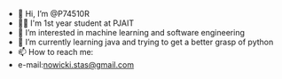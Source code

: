 - 👋 Hi, I’m @P74510R
- 👨‍🎓 I'm 1st year student at PJAIT
- 👀 I’m interested in machine learning and software engineering
- 🌱 I’m currently learning java and trying to get a better grasp of python
- 📫 How to reach me:
- e-mail:nowicki.stas@gmail.com


